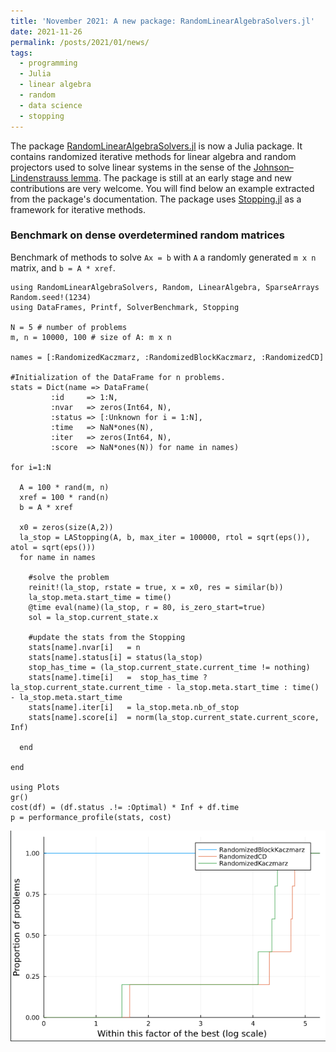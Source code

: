 ```yaml
---
title: 'November 2021: A new package: RandomLinearAlgebraSolvers.jl'
date: 2021-11-26
permalink: /posts/2021/01/news/
tags:
  - programming
  - Julia
  - linear algebra
  - random
  - data science
  - stopping
---
```

The package [RandomLinearAlgebraSolvers.jl](https://github.com/tmigot/RandomLinearAlgebraSolvers.jl) is now a Julia package. It contains randomized iterative methods for linear algebra and random projectors used to solve linear systems in the sense of the [Johnson–Lindenstrauss lemma](https://en.wikipedia.org/wiki/Johnson–Lindenstrauss_lemma).
The package is still at an early stage and new contributions are very welcome. You will find below an example extracted from the package's documentation.
The package uses [Stopping.jl](https://github.com/vepiteski/Stopping.jl) as a framework for iterative methods.

### Benchmark on dense overdetermined random matrices

Benchmark of methods to solve `Ax = b` with `A` a randomly generated `m x n` matrix, and `b = A * xref`.
```
using RandomLinearAlgebraSolvers, Random, LinearAlgebra, SparseArrays
Random.seed!(1234)
using DataFrames, Printf, SolverBenchmark, Stopping

N = 5 # number of problems
m, n = 10000, 100 # size of A: m x n

names = [:RandomizedKaczmarz, :RandomizedBlockKaczmarz, :RandomizedCD]

#Initialization of the DataFrame for n problems.
stats = Dict(name => DataFrame(
         :id     => 1:N,
         :nvar   => zeros(Int64, N),
         :status => [:Unknown for i = 1:N],
         :time   => NaN*ones(N),
         :iter   => zeros(Int64, N),
         :score  => NaN*ones(N)) for name in names)

for i=1:N

  A = 100 * rand(m, n)
  xref = 100 * rand(n)
  b = A * xref

  x0 = zeros(size(A,2))
  la_stop = LAStopping(A, b, max_iter = 100000, rtol = sqrt(eps()), atol = sqrt(eps()))
  for name in names

    #solve the problem
    reinit!(la_stop, rstate = true, x = x0, res = similar(b))
    la_stop.meta.start_time = time()
    @time eval(name)(la_stop, r = 80, is_zero_start=true)
    sol = la_stop.current_state.x

    #update the stats from the Stopping
    stats[name].nvar[i]   = n
    stats[name].status[i] = status(la_stop)
    stop_has_time = (la_stop.current_state.current_time != nothing)
    stats[name].time[i]   =  stop_has_time ? la_stop.current_state.current_time - la_stop.meta.start_time : time() - la_stop.meta.start_time
    stats[name].iter[i]   = la_stop.meta.nb_of_stop
    stats[name].score[i]  = norm(la_stop.current_state.current_score, Inf)

  end

end

using Plots
gr()
cost(df) = (df.status .!= :Optimal) * Inf + df.time
p = performance_profile(stats, cost)
```
![](/images/profile-randomLA.png)
